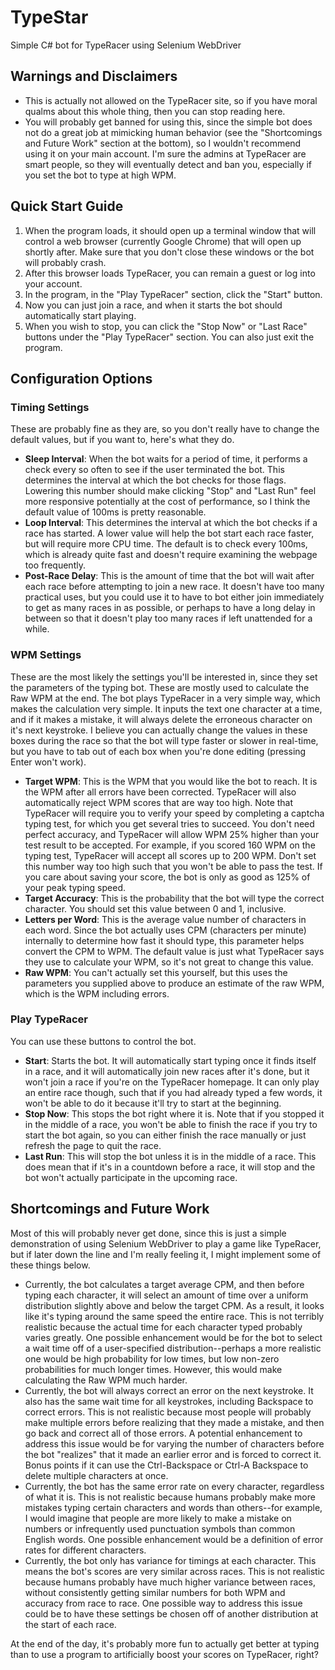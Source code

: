 # TypeStar

Simple C# bot for TypeRacer using Selenium WebDriver

## Warnings and Disclaimers

* This is actually not allowed on the TypeRacer site, so if you have moral qualms about this whole thing, then you can stop reading here.
* You will probably get banned for using this, since the simple bot does not do a great job at mimicking human behavior (see the "Shortcomings and Future Work" section at the bottom), so I wouldn't recommend using it on your main account.  I'm sure the admins at TypeRacer are smart people, so they will eventually detect and ban you, especially if you set the bot to type at high WPM.

## Quick Start Guide

1. When the program loads, it should open up a terminal window that will control a web browser (currently Google Chrome) that will open up shortly after.  Make sure that you don't close these windows or the bot will probably crash.
2. After this browser loads TypeRacer, you can remain a guest or log into your account.
3. In the program, in the "Play TypeRacer" section, click the "Start" button.
4. Now you can just join a race, and when it starts the bot should automatically start playing.
5. When you wish to stop, you can click the "Stop Now" or "Last Race" buttons under the "Play TypeRacer" section.  You can also just exit the program.

## Configuration Options

### Timing Settings

These are probably fine as they are, so you don't really have to change the default values, but if you want to, here's what they do.

* **Sleep Interval**: When the bot waits for a period of time, it performs a check every so often to see if the user terminated the bot.  This determines the interval at which the bot checks for those flags.  Lowering this number should make clicking "Stop" and "Last Run" feel more responsive potentially at the cost of performance, so I think the default value of 100ms is pretty reasonable.
* **Loop Interval**: This determines the interval at which the bot checks if a race has started.  A lower value will help the bot start each race faster, but will require more CPU time.  The default is to check every 100ms, which is already quite fast and doesn't require examining the webpage too frequently.
* **Post-Race Delay**: This is the amount of time that the bot will wait after each race before attempting to join a new race.  It doesn't have too many practical uses, but you could use it to have to bot either join immediately to get as many races in as possible, or perhaps to have a long delay in between so that it doesn't play too many races if left unattended for a while.

### WPM Settings

These are the most likely the settings you'll be interested in, since they set the parameters of the typing bot.  These are mostly used to calculate the Raw WPM at the end.  The bot plays TypeRacer in a very simple way, which makes the calculation very simple.  It inputs the text one character at a time, and if it makes a mistake, it will always delete the erroneous character on it's next keystroke.  I believe you can actually change the values in these boxes during the race so that the bot will type faster or slower in real-time, but you have to tab out of each box when you're done editing (pressing Enter won't work).

* **Target WPM**: This is the WPM that you would like the bot to reach.  It is the WPM after all errors have been corrected.  TypeRacer will also automatically reject WPM scores that are way too high.  Note that TypeRacer will require you to verify your speed by completing a captcha typing test, for which you get several tries to succeed.  You don't need perfect accuracy, and TypeRacer will allow WPM 25% higher than your test result to be accepted.  For example, if you scored 160 WPM on the typing test, TypeRacer will accept all scores up to 200 WPM.  Don't set this number way too high such that you won't be able to pass the test.  If you care about saving your score, the bot is only as good as 125% of your peak typing speed.
* **Target Accuracy**: This is the probability that the bot will type the correct character.  You should set this value between 0 and 1, inclusive.
* **Letters per Word**: This is the average value number of characters in each word.  Since the bot actually uses CPM (characters per minute) internally to determine how fast it should type, this parameter helps convert the CPM to WPM.  The default value is just what TypeRacer says they use to calculate your WPM, so it's not great to change this value.
* **Raw WPM**: You can't actually set this yourself, but this uses the parameters you supplied above to produce an estimate of the raw WPM, which is the WPM including errors.

### Play TypeRacer

You can use these buttons to control the bot.

* **Start**: Starts the bot.  It will automatically start typing once it finds itself in a race, and it will automatically join new races after it's done, but it won't join a race if you're on the TypeRacer homepage.  It can only play an entire race though, such that if you had already typed a few words, it won't be able to do it because it'll try to start at the beginning.
* **Stop Now**: This stops the bot right where it is.  Note that if you stopped it in the middle of a race, you won't be able to finish the race if you try to start the bot again, so you can either finish the race manually or just refresh the page to quit the race.
* **Last Run**: This will stop the bot unless it is in the middle of a race.  This does mean that if it's in a countdown before a race, it will stop and the bot won't actually participate in the upcoming race.

## Shortcomings and Future Work

Most of this will probably never get done, since this is just a simple demonstration of using Selenium WebDriver to play a game like TypeRacer, but if later down the line and I'm really feeling it, I might implement some of these things below.

* Currently, the bot calculates a target average CPM, and then before typing each character, it will select an amount of time over a uniform distribution slightly above and below the target CPM.  As a result, it looks like it's typing around the same speed the entire race.  This is not terribly realistic because the actual time for each character typed probably varies greatly.  One possible enhancement would be for the bot to select a wait time off of a user-specified distribution--perhaps a more realistic one would be high probability for low times, but low non-zero probabilities for much longer times.  However, this would make calculating the Raw WPM much harder.
* Currently, the bot will always correct an error on the next keystroke.  It also has the same wait time for all keystrokes, including Backspace to correct errors.  This is not realistic because most people will probably make multiple errors before realizing that they made a mistake, and then go back and correct all of those errors.  A potential enhancement to address this issue would be for varying the number of characters before the bot "realizes" that it made an earlier error and is forced to correct it.  Bonus points if it can use the Ctrl-Backspace or Ctrl-A Backspace to delete multiple characters at once.
* Currently, the bot has the same error rate on every character, regardless of what it is.  This is not realistic because humans probably make more mistakes typing certain characters and words than others--for example, I would imagine that people are more likely to make a mistake on numbers or infrequently used punctuation symbols than common English words.  One possible enhancement would be a definition of error rates for different characters.
* Currently, the bot only has variance for timings at each character.  This means the bot's scores are very similar across races.  This is not realistic because humans probably have much higher variance between races, without consistently getting similar numbers for both WPM and accuracy from race to race.  One possible way to address this issue could be to have these settings be chosen off of another distribution at the start of each race.

At the end of the day, it's probably more fun to actually get better at typing than to use a program to artificially boost your scores on TypeRacer, right?
